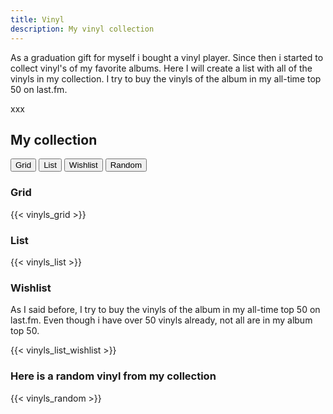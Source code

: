 ```yaml
---
title: Vinyl
description: My vinyl collection
---
```


As a graduation gift for myself i bought a vinyl player. Since then i started to collect vinyl's of my favorite albums. Here I will create a list with all of the vinyls in my collection. I try to buy the vinyls of the album in my all-time top 50 on last.fm.

xxx


<h2>My collection</h2>

<div class="tab">
  <button class="tablinks" onclick="openList(event, 'Grid')">Grid</button>
  <button class="tablinks" onclick="openList(event, 'List')">List</button>
  <button class="tablinks" onclick="openList(event, 'Wishlist')">Wishlist</button>
  <button class="tablinks random" onclick="openList(event, 'Random')">Random</button>
</div>

<div id="Grid" class="tabcontent">
  <h3>Grid</h3>
  {{< vinyls_grid >}}
</div>

<div id="List" class="tabcontent">
  <h3>List</h3>
  {{< vinyls_list >}}
</div>

<div id="Wishlist" class="tabcontent">
  <h3>Wishlist</h3>
  <p>As I said before, I try to buy the vinyls of the album in my all-time top 50 on last.fm. Even though i have over 50 vinyls already, not all are in my album top 50.</p>
  {{< vinyls_list_wishlist >}}
</div>

<div id="Random" class="tabcontent">
  <h3>Here is a random vinyl from my collection </h3>
  {{< vinyls_random >}}
</div>

<script>
    // Simulate a click on the 'List' tab to initialize the page
  document.addEventListener('DOMContentLoaded', function () {
    document.querySelector('.tablinks:nth-child(1)').click(); // 2 corresponds to the 'List' tab
  });
  function openList(evt, page) {
    var i, tabcontent, tablinks;
    tabcontent = document.getElementsByClassName("tabcontent");
    for (i = 0; i < tabcontent.length; i++) {
      tabcontent[i].style.display = "none";
    }
    tablinks = document.getElementsByClassName("tablinks");
    for (i = 0; i < tablinks.length; i++) {
      tablinks[i].className = tablinks[i].className.replace(" active", "");
    }
    document.getElementById(page).style.display = "block";
    evt.currentTarget.className += " active";
}
</script>
